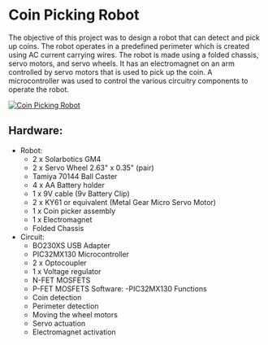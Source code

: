 # Coin Picking Robot
The objective of this project was to design a robot that can detect and pick up coins. The
robot operates in a predefined perimeter which is created using AC current carrying wires. The
robot is made using a folded chassis, servo motors, and servo wheels. It has an electromagnet on
an arm controlled by servo motors that is used to pick up the coin. A microcontroller was used to
control the various circuitry components to operate the robot.

[![Coin Picking Robot](https://img.youtube.com/vi/dFou7sFT2Rw/0.jpg)](https://www.youtube.com/watch?v=dFou7sFT2Rw)

## Hardware:
- Robot:
	- 2 x Solarbotics GM4
	- 2 x Servo Wheel 2.63" x 0.35" (pair)
	- Tamiya 70144 Ball Caster
	- 4 x AA Battery holder
	- 1 x 9V cable (9v Battery Clip)
	- 2 x KY61 or equivalent (Metal Gear Micro Servo Motor)
	- 1 x Coin picker assembly
	- 1 x Electromagnet
	- Folded Chassis
- Circuit:
	- BO230XS USB Adapter
	- PIC32MX130 Microcontroller
	- 2 x Optocoupler
	- 1 x Voltage regulator
	- N-FET MOSFETS
	- P-FET MOSFETS
Software:
	-PIC32MX130 Functions
	- Coin detection
	- Perimeter detection
	- Moving the wheel motors
	- Servo actuation
	- Electromagnet activation
